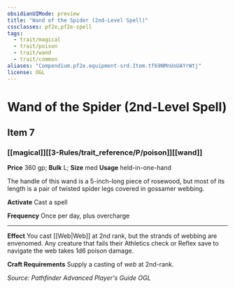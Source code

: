 ```yaml
---
obsidianUIMode: preview
title: "Wand of the Spider (2nd-Level Spell)"
cssclasses: pf2e,pf2e-spell
tags:
  - trait/magical
  - trait/poison
  - trait/wand
  - trait/common
aliases: "Compendium.pf2e.equipment-srd.Item.tf69NMnUoUAYrWtj"
license: OGL
---
```

# Wand of the Spider (2nd-Level Spell)
## Item 7
### [[magical]][[3-Rules/trait_reference/P/poison]][[wand]]


**Price** 360 gp; 
**Bulk** L; **Size** med
**Usage** held-in-one-hand

The handle of this wand is a 5-inch-long piece of rosewood, but most of its length is a pair of twisted spider legs covered in gossamer webbing.

**Activate** Cast a spell

**Frequency** Once per day, plus overcharge

* * *

**Effect** You cast [[Web|Web]] at 2nd rank, but the strands of webbing are envenomed. Any creature that fails their Athletics check or Reflex save to navigate the web takes 1d6 poison damage.

**Craft Requirements** Supply a casting of _web_ at 2nd-rank.

*Source: Pathfinder Advanced Player's Guide*
*OGL*